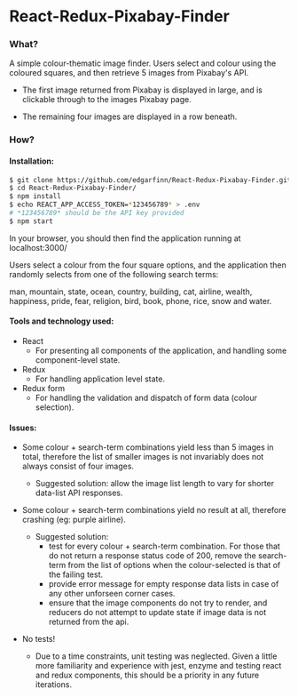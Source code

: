 # React-Redux-Pixabay-Finder

### What?
A simple colour-thematic image finder. Users select and colour using the coloured squares, and then retrieve 5 images from Pixabay's API.

- The first image returned from Pixabay is displayed in large, and is clickable through to the images Pixabay page.

- The remaining four images are displayed in a row beneath.

### How?

#### Installation:

```bash
$ git clone https://github.com/edgarfinn/React-Redux-Pixabay-Finder.git
$ cd React-Redux-Pixabay-Finder/
$ npm install
$ echo REACT_APP_ACCESS_TOKEN=*123456789* > .env
# *123456789* should be the API key provided
$ npm start
```

In your browser, you should then find the application running at localhost:3000/

Users select a colour from the four square options, and the application then randomly selects from one of the following search terms:

man, mountain, state, ocean, country, building, cat, airline, wealth, happiness, pride, fear, religion, bird, book, phone, rice, snow and water.

#### Tools and technology used:

- React
  - For presenting all components of the application, and handling some component-level state.
- Redux
  - For handling application level state.
- Redux form
  - For handling the validation and dispatch of form data (colour selection).

#### Issues:
- Some colour + search-term combinations yield less than 5 images in total, therefore the list of smaller images is not invariably does not always consist of four images.

  - Suggested solution: allow the image list length to vary for shorter data-list API responses.

- Some colour + search-term combinations yield no result at all, therefore crashing (eg: purple airline).

  - Suggested solution:
    - test for every colour + search-term combination. For those that do not return a response status code of 200, remove the search-term from the list of options when the colour-selected is that of the failing test.
    - provide error message for empty response data lists in case of any other unforseen corner cases.
    - ensure that the image components do not try to render, and reducers do not attempt to update state if image data is not returned from the api.


- No tests!
  - Due to a time constraints, unit testing was neglected. Given a little more familiarity and experience with jest, enzyme and testing react and redux components, this should be a priority in any future iterations.
